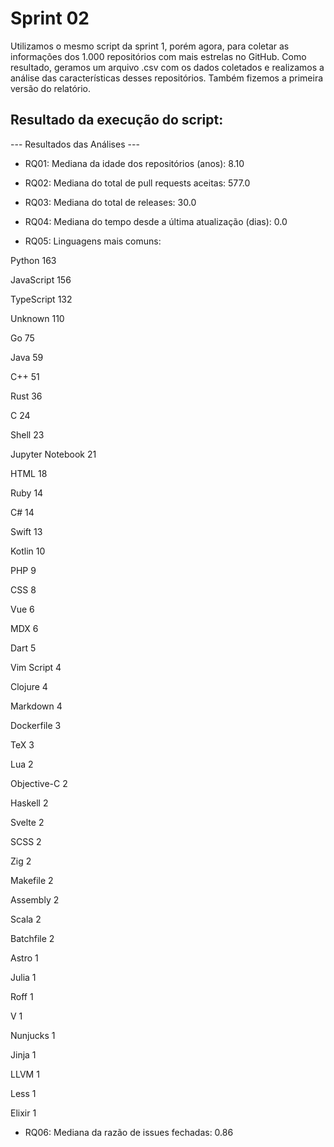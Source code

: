 # Sprint 02

Utilizamos o mesmo script da sprint 1, porém agora, para coletar as informações dos 1.000 repositórios com mais estrelas no GitHub. Como resultado, geramos um arquivo .csv com os dados coletados e realizamos a análise das características desses repositórios. Também fizemos a primeira versão do relatório.

## Resultado da execução do script:

--- Resultados das Análises ---

* RQ01: Mediana da idade dos repositórios (anos): 8.10

* RQ02: Mediana do total de pull requests aceitas: 577.0

* RQ03: Mediana do total de releases: 30.0

* RQ04: Mediana do tempo desde a última atualização (dias): 0.0

* RQ05: Linguagens mais comuns:

Python 163

JavaScript 156

TypeScript 132

Unknown 110

Go 75

Java 59

C++ 51

Rust 36

C 24

Shell 23

Jupyter Notebook 21

HTML 18

Ruby 14

C# 14

Swift 13

Kotlin 10

PHP 9

CSS 8

Vue 6

MDX 6

Dart 5

Vim Script 4

Clojure 4

Markdown 4

Dockerfile 3

TeX 3

Lua 2

Objective-C 2

Haskell 2

Svelte 2

SCSS 2

Zig 2

Makefile 2

Assembly 2

Scala 2

Batchfile 2

Astro 1

Julia 1

Roff 1

V 1

Nunjucks 1

Jinja 1

LLVM 1

Less 1

Elixir 1

* RQ06: Mediana da razão de issues fechadas: 0.86
